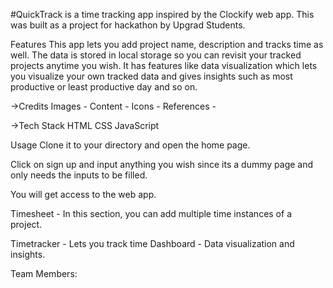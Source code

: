 #QuickTrack is a time tracking app inspired by the Clockify web app. This was built as a project for hackathon by Upgrad Students.


Features
This app lets you add project name, description and tracks time as well.
The data is stored in local storage so you can revisit your tracked projects anytime you wish.
It has features like data visualization which lets you visualize your own tracked data and gives insights such as most productive or least productive day and so on.


->Credits
Images - 
Content - 
Icons - 
References -

->Tech Stack
HTML
CSS
JavaScript


Usage
Clone it to your directory and open the home page.

Click on sign up and input anything you wish since its a dummy page and only needs the inputs to be filled.

You will get access to the web app.

Timesheet - In this section, you can add multiple time instances of a project.

Timetracker - Lets you track time
Dashboard - Data visualization and insights.

Team Members: